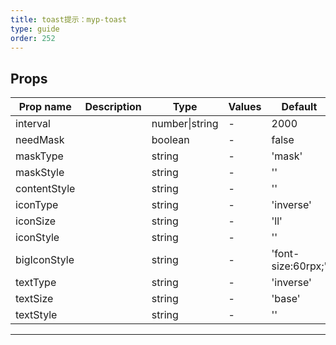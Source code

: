 ```yaml
---
title: toast提示：myp-toast
type: guide
order: 252
---
```


## Props

| Prop name    | Description | Type           | Values | Default            |
| ------------ | ----------- | -------------- | ------ | ------------------ |
| interval     |             | number\|string | -      | 2000               |
| needMask     |             | boolean        | -      | false              |
| maskType     |             | string         | -      | 'mask'             |
| maskStyle    |             | string         | -      | ''                 |
| contentStyle |             | string         | -      | ''                 |
| iconType     |             | string         | -      | 'inverse'          |
| iconSize     |             | string         | -      | 'll'               |
| iconStyle    |             | string         | -      | ''                 |
| bigIconStyle |             | string         | -      | 'font-size:60rpx;' |
| textType     |             | string         | -      | 'inverse'          |
| textSize     |             | string         | -      | 'base'             |
| textStyle    |             | string         | -      | ''                 |

---
